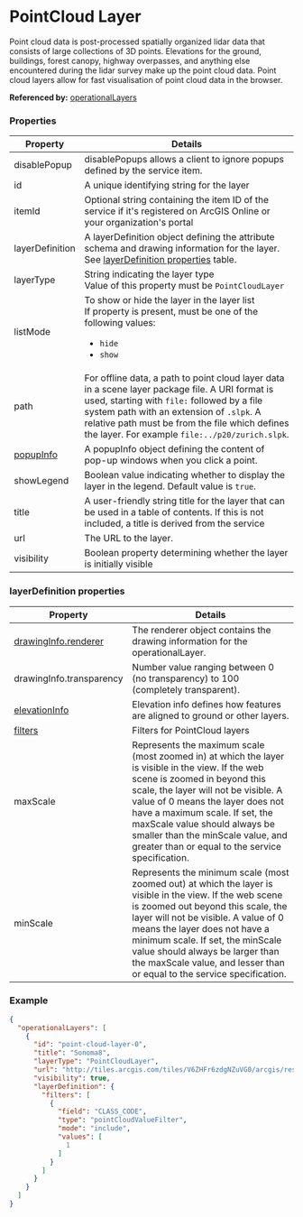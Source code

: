 # PointCloud Layer

Point cloud data is post-processed spatially organized lidar data that consists of large collections of 3D points. Elevations for the ground, buildings, forest canopy, highway overpasses, and anything else encountered during the lidar survey make up the point cloud data. Point cloud layers allow for fast visualisation of point cloud data in the browser.

**Referenced by:** [operationalLayers](operationalLayers.md)

### Properties

| Property | Details
| --- | ---
| disablePopup | disablePopups allows a client to ignore popups defined by the service item.
| id | A unique identifying string for the layer
| itemId | Optional string containing the item ID of the service if it's registered on ArcGIS Online or your organization's portal
| layerDefinition | A layerDefinition object defining the attribute schema and drawing information for the layer.<br>See [layerDefinition properties](#layerdefinition-properties) table.
| layerType | String indicating the layer type<br>Value of this property must be `PointCloudLayer`
| listMode | To show or hide the layer in the layer list<br>If property is present, must be one of the following values: <ul><li>`hide`</li><li>`show`</li></ul>
| path | For offline data, a path to point cloud layer data in a scene layer package file. A URI format is used, starting with `file:` followed by a file system path with an extension of `.slpk`. A relative path must be from the file which defines the layer. For example `file:../p20/zurich.slpk`.
| [popupInfo](popupInfo.md) | A popupInfo object defining the content of pop-up windows when you click a point.
| showLegend | Boolean value indicating whether to display the layer in the legend. Default value is `true`.
| title | A user-friendly string title for the layer that can be used in a table of contents. If this is not included, a title is derived from the service
| url | The URL to the layer.
| visibility | Boolean property determining whether the layer is initially visible


### layerDefinition properties

| Property | Details
| --- | ---
| [drawingInfo.renderer](renderer.md) | The renderer object contains the drawing information for the operationalLayer.
| drawingInfo.transparency | Number value ranging between 0 (no transparency) to 100 (completely transparent).
| [elevationInfo](elevationInfo.md) | Elevation info defines how features are aligned to ground or other layers.
| [filters](pointCloudFilter.md) | Filters for PointCloud layers
| maxScale | Represents the maximum scale (most zoomed in) at which the layer is visible in the view. If the web scene is zoomed in beyond this scale, the layer will not be visible. A value of 0 means the layer does not have a maximum scale. If set, the maxScale value should always be smaller than the minScale value, and greater than or equal to the service specification.
| minScale | Represents the minimum scale (most zoomed out) at which the layer is visible in the view. If the web scene is zoomed out beyond this scale, the layer will not be visible. A value of 0 means the layer does not have a minimum scale. If set, the minScale value should always be larger than the maxScale value, and lesser than or equal to the service specification.


### Example

```json
{
  "operationalLayers": [
    {
      "id": "point-cloud-layer-0",
      "title": "Sonoma8",
      "layerType": "PointCloudLayer",
      "url": "http://tiles.arcgis.com/tiles/V6ZHFr6zdgNZuVG0/arcgis/rest/services/BARNEGAT_BAY_LiDAR_UTM/SceneServer",
      "visibility": true,
      "layerDefinition": {
        "filters": [
          {
            "field": "CLASS_CODE",
            "type": "pointCloudValueFilter",
            "mode": "include",
            "values": [
              1
            ]
          }
        ]
      }
    }
  ]
}
```

